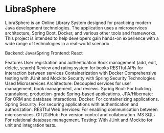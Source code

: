 # LibraSphere

LibraSphere is an Online Library System designed for practicing modern Java development technologies. The application uses a microservices architecture, Spring Boot, Docker, and various other tools and frameworks. This project is intended to help developers gain hands-on experience with a wide range of technologies in a real-world scenario.

Backend: Java/Spring
Frontend: React

Features
User registration and authentication
Book management (add, edit, delete, search)
Review and rating system for books
RESTful APIs for interaction between services
Containerization with Docker
Comprehensive testing with JUnit and Mockito
Security with Spring Security
Technologies Used
Microservices Architecture: Decoupled services for user management, book management, and reviews.
Spring Boot: For building standalone, production-grade Spring-based applications.
JPA/Hibernate: For ORM and database interactions.
Docker: For containerizing applications.
Spring Security: For securing applications with authentication and authorization.
RESTful Web Services: For enabling communication between microservices.
GIT/GitHub: For version control and collaboration.
MS SQL: For relational database management.
Testing: With JUnit and Mockito for unit and integration tests.
